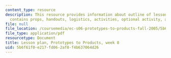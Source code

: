 ```yaml
---
content_type: resource
description: This resource provides information about outline of lesson plan which
  contains props, handouts, logistics, activities, optional activity, and homework.
file: null
file_location: /coursemedia/ec-s06-prototypes-to-products-fall-2005/5b6f61f0e217fd062af8f4b637064d26_MITEC_S06F05_lp8_1.pdf
file_type: application/pdf
resourcetype: Document
title: Lesson plan, Prototypes to Products, week 8
uid: 5b6f61f0-e217-fd06-2af8-f4b637064d26
---
```

